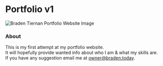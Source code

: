 # Portfolio v1
![Braden Tiernan Portfolio Website Image](https://braden.protohub.online/images/png1.png)
### About
This is my first attempt at my portfolio website.<br>
It will hopefully provide wanted info about who I am & what my skills are.<br>
If you have any suggestion email me at <a href="mailto:owner@braden.today">owner@braden.today</a>.
